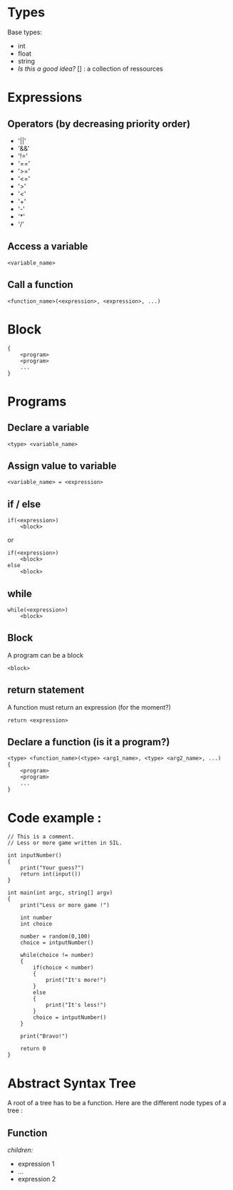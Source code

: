 # Types

Base types:

- int
- float
- string
- *Is this a good idea?* [] : a collection of ressources

# Expressions

## Operators (by decreasing priority order)

- '||' 
- '&&' 
- '!=' 
- '=='
- '>='
- '<='
- '>'
- '<'
- '+'
- '-'
- '*' 
- '/'

## Access a variable

	<variable_name>

## Call a function

	<function_name>(<expression>, <expression>, ...)

# Block

	{
		<program>
		<program>
		...
	}

# Programs


## Declare a variable

	<type> <variable_name>

## Assign value to variable

	<variable_name> = <expression>

## if / else

	if(<expression>)
		<block>

or

	if(<expression>)
		<block>
	else
		<block>

## while

	while(<expression>)
		<block>

## Block

A program can be a block

	<block>

## return statement

A function must return an expression (for the moment?)

	return <expression>

## Declare a function (is it a program?)

	<type> <function_name>(<type> <arg1_name>, <type> <arg2_name>, ...)
	{
		<program>
		<program>
		...
	}

# Code example :

	// This is a comment. 
	// Less or more game written in SIL.

	int inputNumber()
	{
		print("Your guess?")
		return int(input())
	} 

	int main(int argc, string[] argv)
	{
		print("Less or more game !")

		int number
		int choice

		number = random(0,100)
		choice = intputNumber()

		while(choice != number)
		{
			if(choice < number)
			{
				print("It's more!")
			}
			else
			{
				print("It's less!")
			}
			choice = intputNumber()
		}
		
		print("Bravo!")
		
		return 0
	}

# Abstract Syntax Tree

A root of a tree has to be a function.
Here are the different node types of a tree :

## Function 

_children:_

- expression 1
- ...
- expression 2

##


    
